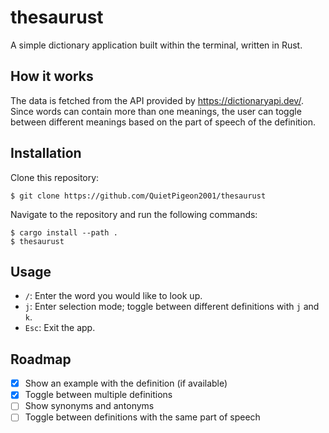 # thesaurust
A simple dictionary application built within the terminal, written in Rust. 
## How it works
The data is fetched from the API provided by https://dictionaryapi.dev/. Since words can contain more than one meanings, the user can toggle between different meanings based on the part of speech of the definition.
## Installation
Clone this repository:
```
$ git clone https://github.com/QuietPigeon2001/thesaurust
```
Navigate to the repository and run the following commands:
```
$ cargo install --path .
$ thesaurust
```
## Usage
* `/`: Enter the word you would like to look up.
* `j`: Enter selection mode; toggle between different definitions with `j` and `k`.
* `Esc`: Exit the app.
## Roadmap
- [x] Show an example with the definition (if available)
- [x] Toggle between multiple definitions
- [ ] Show synonyms and antonyms
- [ ] Toggle between definitions with the same part of speech
